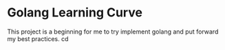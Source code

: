 # Golang Learning Curve
This project is a beginning for me to try implement golang and put forward my best practices.
cd